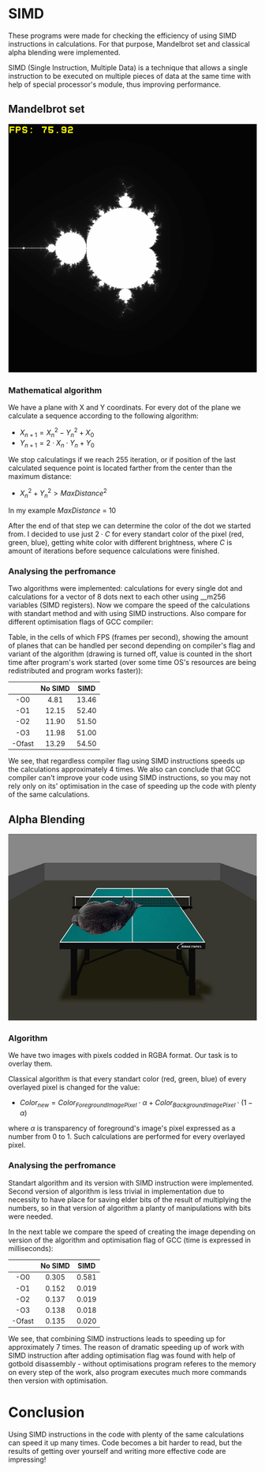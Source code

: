 # SIMD
These programs were made for checking the efficiency of using SIMD instructions in calculations. For that purpose, Mandelbrot set and classical alpha blending were implemented.

SIMD (Single Instruction, Multiple Data) is a technique that allows a single instruction to be executed on multiple pieces of data at the same time with help of special processor's module, thus improving performance. 

## Mandelbrot set

<img src="img/mandelbrot_img.png">

### Mathematical algorithm

We have a plane with X and Y coordinats. For every dot of the plane we calculate a sequence according to the following algorithm:
- $X_{n+1} = X_n^2 - Y_n^2 + X_0$
- $Y_{n+1} = 2 \cdot X_n \cdot Y_n + Y_0$

We stop calculatings if we reach 255 iteration, or if position of the last calculated sequence point is located farther from the center than the maximum distance:
- $X_{n}^2 + Y_{n}^2 > MaxDistance^2$

In my example $MaxDistance$ = 10

After the end of that step we can determine the color of the dot we started from. I decided to use just $2 \cdot C$ for every standart color of the pixel (red, green, blue), getting white color with different brightness, where $C$ is amount of iterations before sequence calculations were finished.

### Analysing the perfromance

Two algorithms were implemented: calculations for every single dot and calculations for a vector of 8 dots next to each other using __m256 variables (SIMD registers). Now we compare the speed of the calculations with standart method and with using SIMD instructions. Also compare for different optimisation flags of GCC compiler:

Table, in the cells of which FPS (frames per second), showing the amount of planes that can be handled per second depending on compiler's flag and variant of the algorithm (drawing is turned off, value is counted in the short time after program's work started (over some time OS's resources are being redistributed and program works faster)):

|             |     No SIMD       |       SIMD     |
| :------:    | :---------------: | :------------: | 
|    -O0      |      4.81         |     13.46      |
|    -O1      |      12.15        |     52.40      |
|    -O2      |      11.90        |     51.50      |
|    -O3      |      11.98        |     51.00      |
|   -Ofast    |      13.29        |     54.50      |

We see, that regardless compiler flag using SIMD instructions speeds up the calculations approximately 4 times. We also can conclude that GCC compiler can't improve your code using SIMD instructions, so you may not rely only on its' optimisation in the case of speeding up the code with plenty of the same calculations.



## Alpha Blending


<img src="img/result.jpg">

### Algorithm

We have two images with pixels codded in RGBA format. Our task is to overlay them.

Classical algorithm is that every standart color (red, green, blue) of every overlayed pixel is changed for the value:

- $Color_{new} = Color_{ForegroundImagePixel} \cdot \alpha + Color_{BackgroundImagePixel} \cdot (1 - \alpha)$

where $\alpha$ is transparency of foreground's image's pixel expressed as a number from 0 to 1. Such calculations are performed for every overlayed pixel.

### Analysing the perfromance

Standart algorithm and its version with SIMD instruction were implemented. Second version of algorithm is less trivial in implementation due to necessity to have place for saving elder bits of the result of multiplying the numbers, so in that version of algorithm a planty of manipulations with bits were needed.


In the next table we compare the speed of creating the image depending on version of the algorithm and optimisation flag of GCC (time is expressed in milliseconds):

|             |     No SIMD       |       SIMD     |
| :------:    | :---------------: | :------------: | 
|    -O0      |      0.305        |     0.581      |
|    -O1      |      0.152        |     0.019      |
|    -O2      |      0.137        |     0.019      |
|    -O3      |      0.138        |     0.018      |
|   -Ofast    |      0.135        |     0.020      |

We see, that combining SIMD instructions leads to speeding up for approximately 7 times. The reason of dramatic speeding up of work with SIMD instruction after adding optimisation flag was found with help of gotbold disassembly - without optimisations program referes to the memory on every step of the work, also program executes much more commands then version with optimisation.


# Conclusion

Using SIMD instructions in the code with plenty of the same calculations can speed it up many times. Code becomes a bit harder to read, but the results of getting over yourself and writing more effective code are impressing!
